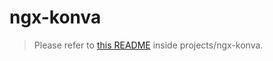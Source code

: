 # ngx-konva

> Please refer to [this README](https://github.com/giovanni-bertoncelli/ngx-konva) inside projects/ngx-konva.
